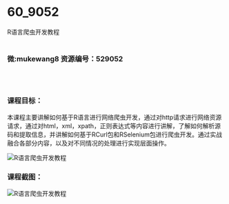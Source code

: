 # 60_9052
R语言爬虫开发教程
<br/></br>
<h3>微:mukewang8 资源编号：529052</h3>
<br/></br>
<h3>课程目标：</h3>
<p>本课程主要讲解如何基于<a title="查看与 R语言 相关的文章" target="_blank">R语言</a>进行网络爬虫开发，通过对http请求进行网络资源请求，通过对html，xml，xpath，正则表达式等内容进行讲解，了解如何解析源码和提取信息，并讲解如何基于RCurl包和RSelenium包进行爬虫开发。通过实战融合各部分内容，以及对不同情况的处理进行实现层面操作。</p>
<p><img src="https://www.ko996.com/wp-content/uploads/img/2019/11/356-87-300x167.jpg" alt="R语言爬虫开发教程"></p>
<h3>课程截图：</h3>
<p><img src="https://www.ko996.com/wp-content/uploads/img/2019/11/11111-37.jpg" alt="R语言爬虫开发教程"></p>
